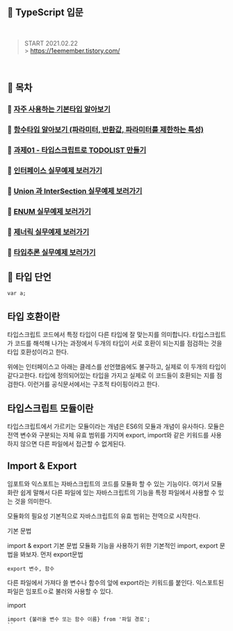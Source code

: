 ## 📃 TypeScript 입문

<br>

> START 2021.02.22 <br> > https://1eemember.tistory.com/

<br>

## 📃 목차

### 🚩 [자주 사용하는 기본타입 알아보기](./class-note/1_type-basic.ts)

### 🚩 [함수타입 알아보기 (파라미터, 반환값, 파라미터를 제한하는 특성)](./class-note/2_functions.ts)

### 🚩 [과제01 - 타입스크립트로 TODOLIST 만들기](./quiz/1_todo/src/index.ts)

### 🚩 [인터페이스 실무예제 보러가기](./class-note/3_interface.ts)

### 🚩 [Union 과 InterSection 실무예제 보러가기](./class-note/5_operator.ts)

### 🚩 [ENUM 실무예제 보러가기](./class-note/6_enum.ts)

### 🚩 [제너릭 실무예제 보러가기](./class-note/8_generics.ts)

### 🚩 [타입추론 실무예제 보러가기](./class-note/9_type_inference)

## 💜 타입 단언

```
var a;
```

## 타입 호환이란

타입스크립트 코드에서 특정 타입이 다른 타입에 잘 맞는지를 의미합니다. 타입스크립트가 코드를 해석해 나가는 과정에서 두개의 타입이 서로 호환이 되는지를 점검하는 것을 타입 호환성이라고 한다.

위에는 인터페이스고 아래는 클레스를 선언했음에도 불구하고, 실제로 이 두개의 타입이 같다고한다.
타입에 정의되어있는 타입을 가지고 실제로 이 코드들이 호환되는 지를 점검한다.
이런거를 공식문서에서는 구조적 타이핑이라고 한다.

## 타입스크립트 모듈이란
타입스크립트에서 가르키는 모듈이라는 개념은 ES6의 모듈과 개념이 유사하다. 모듈은 전역 변수와 구분되는 자체 유효 범위를 가지며 export, import와 같은 키워드를 사용하지 않으면 다른 파일에서 접근할 수 없게된다.


## Import & Export

임포트와 익스포트는 자바스크립트의 코드를 모듈화 할 수 있는 기능이다. 여기서 모듈화란 쉽게 말해서 다른 파일에 있는 자바스크립트의 기능을 특정 파일에서 사용할 수 있는 것을 의미한다.

모듈화의 필요성
기본적으로 자바스크립트의 유효 범위는 전역으로 시작한다.

기본 문법

import & export 기본 문법
모듈화 기능을 사용하기 위한 기본적인 import, export 문법을 봐보자.
먼저 export문법

```
export 변수, 함수
```

다른 파일에서 가져다 쓸 변수나 함수의 앞에 export라는 키워드를 붙인다. 익스포트된 파일은 임포트ㅇ로 불러와 사용할 수 있다.

import

```
import {불러올 변수 또는 함수 이름} from '파일 경로';
``
